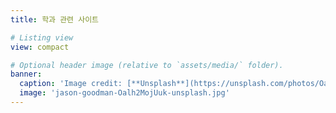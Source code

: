 ```yaml
---
title: 학과 관련 사이트

# Listing view
view: compact

# Optional header image (relative to `assets/media/` folder).
banner:
  caption: 'Image credit: [**Unsplash**](https://unsplash.com/photos/Oalh2MojUuk)'
  image: 'jason-goodman-Oalh2MojUuk-unsplash.jpg'
---
```

